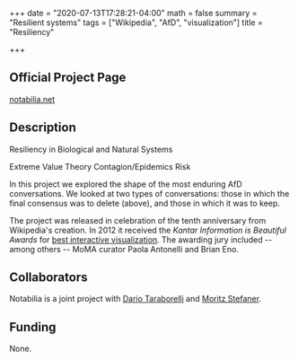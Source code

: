 +++
date = "2020-07-13T17:28:21-04:00"
math = false
summary = "Resilient systems"
tags = ["Wikipedia", "AfD", "visualization"]
title = "Resiliency"

+++

## Official Project Page 

[notabilia.net <sup><i class="fas fa-external-link-alt"></i></sup>](//notabilia.net)

## Description

Resiliency in Biological and Natural Systems

Extreme Value Theory
Contagion/Epidemics
Risk


In this project we explored the shape of the most enduring AfD conversations.
We looked at two types of conversations: those in which the final consensus was
to delete (above), and those in which it was to keep. 

The project was released in celebration of the tenth anniversary from
Wikipedia's creation. In 2012 it received the _Kantar Information is
Beautiful Awards_  for [best interactive
visualization](//www.informationisbeautifulawards.com/showcase/443-notabilia).
The awarding jury included -- among others -- MoMA curator Paola
Antonelli and Brian Eno.

## Collaborators 

Notabilia is a joint project with [Dario Taraborelli](//nitens.org/) and
[Moritz Stefaner](//truth-and-beauty.net/). 

## Funding
None.
